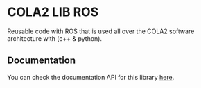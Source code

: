 # COLA2 LIB ROS

Reusable code with ROS that is used all over the COLA2 software architecture with  (c++ & python).

## Documentation

You can check the documentation API for this library [here](http://api.iquarobotics.com/202401/cola2_lib_ros/).
